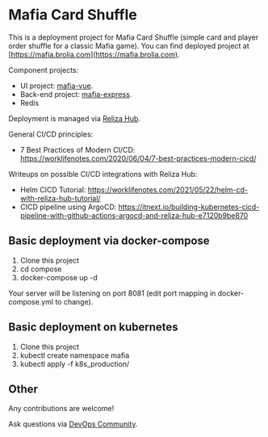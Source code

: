 # Mafia Card Shuffle

This is a deployment project for Mafia Card Shuffle (simple card and player order shuffle for a classic Mafia game). You can find deployed project at [https://mafia.brolia.com](https://mafia.brolia.com).

Component projects:
- UI project: [mafia-vue](https://github.com/taleodor/mafia-vue).
- Back-end project: [mafia-express](https://github.com/taleodor/mafia-express).
- Redis

Deployment is managed via [Reliza Hub](https://relizahub.com).

General CI/CD principles:
- 7 Best Practices of Modern CI/CD: https://worklifenotes.com/2020/06/04/7-best-practices-modern-cicd/

Writeups on possible CI/CD integrations with Reliza Hub: 
- Helm CICD Tutorial: https://worklifenotes.com/2021/05/22/helm-cd-with-reliza-hub-tutorial/
- CICD pipeline using ArgoCD: https://itnext.io/building-kubernetes-cicd-pipeline-with-github-actions-argocd-and-reliza-hub-e7120b9be870


## Basic deployment via docker-compose
1. Clone this project
2. cd compose
3. docker-compose up -d

Your server will be listening on port 8081 (edit port mapping in docker-compose.yml to change).


## Basic deployment on kubernetes
1. Clone this project
2. kubectl create namespace mafia
3. kubectl apply -f k8s_production/


## Other
Any contributions are welcome!

Ask questions via [DevOps Community](https://devopscommunity.org).

